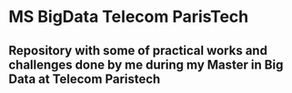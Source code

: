 # MS BigData Telecom ParisTech
## Repository with some of practical works and challenges done by me during my Master in Big Data at Telecom Paristech
